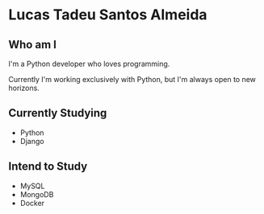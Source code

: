 # Lucas Tadeu Santos Almeida
## Who am I
I'm a Python developer who loves programming.

Currently I'm working exclusively with Python, but I'm always open to new horizons.


## Currently Studying
* Python
* Django


## Intend to Study
* MySQL
* MongoDB
* Docker


